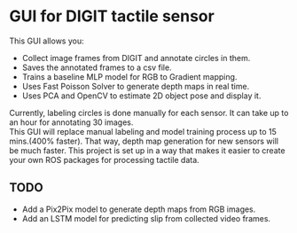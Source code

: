 # GUI for DIGIT tactile sensor
This GUI allows you:
- Collect image frames from DIGIT and annotate circles in them.
- Saves the annotated frames to a csv file.
- Trains a baseline MLP model for RGB to Gradient mapping.
- Uses Fast Poisson Solver to generate depth maps in real time.
- Uses PCA and OpenCV to estimate 2D object pose and display it.

Currently, labeling circles is done manually for each sensor. It can take up to an hour for annotating 30 images.  
This GUI will replace manual labeling and model training process up to 15 mins.(400% faster). That way, depth map generation for new sensors will be much faster.
This project is set up in a way that makes it easier to create your own ROS packages for processing tactile data. 
## TODO
- Add a Pix2Pix model to generate depth maps from RGB images.
- Add an LSTM model for predicting slip from collected video frames.
